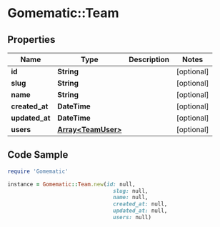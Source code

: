# Gomematic::Team

## Properties

Name | Type | Description | Notes
------------ | ------------- | ------------- | -------------
**id** | **String** |  | [optional] 
**slug** | **String** |  | [optional] 
**name** | **String** |  | [optional] 
**created_at** | **DateTime** |  | [optional] 
**updated_at** | **DateTime** |  | [optional] 
**users** | [**Array&lt;TeamUser&gt;**](TeamUser.md) |  | [optional] 

## Code Sample

```ruby
require 'Gomematic'

instance = Gomematic::Team.new(id: null,
                                 slug: null,
                                 name: null,
                                 created_at: null,
                                 updated_at: null,
                                 users: null)
```


